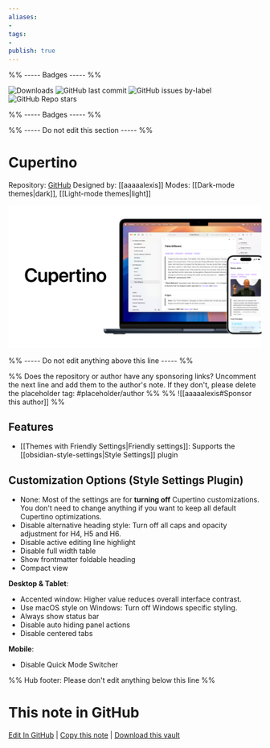 ```yaml
---
aliases:
- 
tags: 
- 
publish: true
---
```


%% ----- Badges ----- %%

![Downloads](https://img.shields.io/badge/downloads-28475-573E7A?style=for-the-badge&logo=)
![GitHub last commit](https://img.shields.io/github/last-commit/aaaaalexis/obsidian-cupertino?color=573E7A&label=last%20update&logo=github&style=for-the-badge)
![GitHub issues by-label](https://img.shields.io/github/issues/aaaaalexis/obsidian-cupertino/help%20wanted?color=573E7A&logo=github&style=for-the-badge) 
![GitHub Repo stars](https://img.shields.io/github/stars/aaaaalexis/obsidian-cupertino?color=573E7A&logo=github&style=for-the-badge)

%% ----- Badges ----- %%

%% ----- Do not edit this section ----- %%

# Cupertino

Repository: [GitHub](https://github.com/aaaaalexis/obsidian-cupertino)
Designed by: [[aaaaalexis]]
Modes: [[Dark-mode themes|dark]], [[Light-mode themes|light]]



![screenshot](https://github.com/aaaaalexis/obsidian-cupertino/raw/HEAD/cupertino.png)

%% ----- Do not edit anything above this line ----- %% 

%% Does the repository or author have any sponsoring links? Uncomment the next line and add them to the author's note. If they don't, please delete the placeholder tag: #placeholder/author %%
%% ![[aaaaalexis#Sponsor this author]] %%


## Features

- [[Themes with Friendly Settings|Friendly settings]]: Supports the [[obsidian-style-settings|Style Settings]] plugin

## Customization Options (Style Settings Plugin) 
- None: Most of the settings are for **turning off** Cupertino customizations. You don't need to change anything if you want to keep all default Cupertino optimizations.
- Disable alternative heading style: Turn off all caps and opacity adjustment for H4, H5 and H6.
- Disable active editing line highlight
- Disable full width table
- Show frontmatter foldable heading
- Compact view

**Desktop & Tablet**: 
- Accented window: Higher value reduces overall interface contrast.
- Use macOS style on Windows: Turn off Windows specific styling.
- Always show status bar
- Disable auto hiding panel actions
- Disable centered tabs

**Mobile**: 
- Disable Quick Mode Switcher


%% Hub footer: Please don't edit anything below this line %%

# This note in GitHub

<span class="git-footer">[Edit In GitHub](https://github.dev/obsidian-community/obsidian-hub/blob/main/02%20-%20Community%20Expansions/02.05%20All%20Community%20Expansions/Themes/Cupertino.md "git-hub-edit-note") | [Copy this note](https://raw.githubusercontent.com/obsidian-community/obsidian-hub/main/02%20-%20Community%20Expansions/02.05%20All%20Community%20Expansions/Themes/Cupertino.md "git-hub-copy-note") | [Download this vault](https://github.com/obsidian-community/obsidian-hub/archive/refs/heads/main.zip "git-hub-download-vault") </span>
